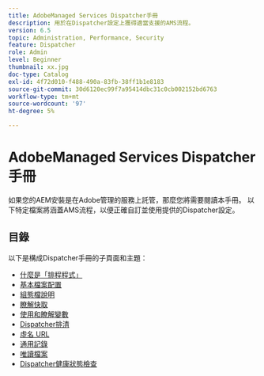 ```yaml
---
title: AdobeManaged Services Dispatcher手冊
description: 用於在Dispatcher設定上獲得適當支援的AMS流程。
version: 6.5
topic: Administration, Performance, Security
feature: Dispatcher
role: Admin
level: Beginner
thumbnail: xx.jpg
doc-type: Catalog
exl-id: 4f72d010-f488-490a-83fb-38ff1b1e8183
source-git-commit: 30d6120ec99f7a95414dbc31c0cb002152bd6763
workflow-type: tm+mt
source-wordcount: '97'
ht-degree: 5%

---
```


# AdobeManaged Services Dispatcher手冊

如果您的AEM安裝是在Adobe管理的服務上託管，那麼您將需要閱讀本手冊。
以下特定檔案將涵蓋AMS流程，以便正確自訂並使用提供的Dispatcher設定。

## 目錄

以下是構成Dispatcher手冊的子頁面和主題：

- [什麼是「排程程式」](./what-is-the-dispatcher.md)
- [基本檔案配置](./basic-file-layout.md)
- [組態檔說明](./explanation-config-files.md)
- [瞭解快取](./understanding-cache.md)
- [使用和瞭解變數](./variables.md)
- [Dispatcher排清](./disp-flushing.md)
- [虛名 URL](./disp-vanity-url.md)
- [通用記錄](./common-logs.md)
- [唯讀檔案](./immutable-files.md)
- [Dispatcher健康狀態檢查](./health-check.md)
